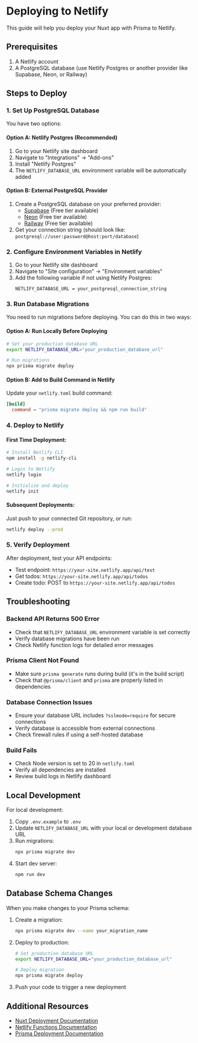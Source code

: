# Deploying to Netlify

This guide will help you deploy your Nuxt app with Prisma to Netlify.

## Prerequisites

1. A Netlify account
2. A PostgreSQL database (use Netlify Postgres or another provider like Supabase, Neon, or Railway)

## Steps to Deploy

### 1. Set Up PostgreSQL Database

You have two options:

#### Option A: Netlify Postgres (Recommended)
1. Go to your Netlify site dashboard
2. Navigate to "Integrations" → "Add-ons"
3. Install "Netlify Postgres"
4. The `NETLIFY_DATABASE_URL` environment variable will be automatically added

#### Option B: External PostgreSQL Provider
1. Create a PostgreSQL database on your preferred provider:
   - [Supabase](https://supabase.com/) (Free tier available)
   - [Neon](https://neon.tech/) (Free tier available)
   - [Railway](https://railway.app/) (Free tier available)
2. Get your connection string (should look like: `postgresql://user:password@host:port/database`)

### 2. Configure Environment Variables in Netlify

1. Go to your Netlify site dashboard
2. Navigate to "Site configuration" → "Environment variables"
3. Add the following variable if not using Netlify Postgres:
   ```
   NETLIFY_DATABASE_URL = your_postgresql_connection_string
   ```

### 3. Run Database Migrations

You need to run migrations before deploying. You can do this in two ways:

#### Option A: Run Locally Before Deploying
```bash
# Set your production database URL
export NETLIFY_DATABASE_URL="your_production_database_url"

# Run migrations
npx prisma migrate deploy
```

#### Option B: Add to Build Command in Netlify
Update your `netlify.toml` build command:
```toml
[build]
  command = "prisma migrate deploy && npm run build"
```

### 4. Deploy to Netlify

#### First Time Deployment:
```bash
# Install Netlify CLI
npm install -g netlify-cli

# Login to Netlify
netlify login

# Initialize and deploy
netlify init
```

#### Subsequent Deployments:
Just push to your connected Git repository, or run:
```bash
netlify deploy --prod
```

### 5. Verify Deployment

After deployment, test your API endpoints:
- Test endpoint: `https://your-site.netlify.app/api/test`
- Get todos: `https://your-site.netlify.app/api/todos`
- Create todo: POST to `https://your-site.netlify.app/api/todos`

## Troubleshooting

### Backend API Returns 500 Error
- Check that `NETLIFY_DATABASE_URL` environment variable is set correctly
- Verify database migrations have been run
- Check Netlify function logs for detailed error messages

### Prisma Client Not Found
- Make sure `prisma generate` runs during build (it's in the build script)
- Check that `@prisma/client` and `prisma` are properly listed in dependencies

### Database Connection Issues
- Ensure your database URL includes `?sslmode=require` for secure connections
- Verify database is accessible from external connections
- Check firewall rules if using a self-hosted database

### Build Fails
- Check Node version is set to 20 in `netlify.toml`
- Verify all dependencies are installed
- Review build logs in Netlify dashboard

## Local Development

For local development:

1. Copy `.env.example` to `.env`
2. Update `NETLIFY_DATABASE_URL` with your local or development database URL
3. Run migrations:
   ```bash
   npx prisma migrate dev
   ```
4. Start dev server:
   ```bash
   npm run dev
   ```

## Database Schema Changes

When you make changes to your Prisma schema:

1. Create a migration:
   ```bash
   npx prisma migrate dev --name your_migration_name
   ```

2. Deploy to production:
   ```bash
   # Set production database URL
   export NETLIFY_DATABASE_URL="your_production_database_url"
   
   # Deploy migration
   npx prisma migrate deploy
   ```

3. Push your code to trigger a new deployment

## Additional Resources

- [Nuxt Deployment Documentation](https://nuxt.com/docs/getting-started/deployment)
- [Netlify Functions Documentation](https://docs.netlify.com/functions/overview/)
- [Prisma Deployment Documentation](https://www.prisma.io/docs/guides/deployment)

